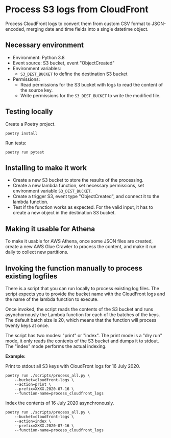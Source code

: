 # Process S3 logs from CloudFront

Process CloudFront logs to convert them from custom CSV format to JSON-encoded, merging date and time fields into a single datetime object.

## Necessary environment

- Environment: Python 3.8
- Event source: S3 bucket, event "ObjectCreated"
- Environment variables:
  - `S3_DEST_BUCKET` to define the destination S3 bucket
- Permissions:
  - Read permissions for the S3 bucket with logs to read the content of the source key.
  - Write permissions for the `S3_DEST_BUCKET` to write the modified file.

## Testing locally

Create a Poetry project.

```
poetry install
```

Run tests:

```
poetry run pytest
```

## Installing to make it work

- Create a new S3 bucket to store the results of the processing.
- Create a new lambda function, set necessary permissions, set environment variable `S3_DEST_BUCKET`.
- Create a trigger S3, event type "ObjectCreated", and connect it to the lambda function.
- Test if the function works as expected. For the valid input, it has to create a new object in the destination S3 bucket.

## Making it usable for Athena

To make it usable for AWS Athena, once some JSON files are created, create a new AWS Glue Crawler to process the content, and make it run daily to collect new partitions.

## Invoking the function manually to process existing logfiles

There is a script that you can run locally to process existing log files. The script expects you to provide the bucket name with the CloudFront logs and the name of the lambda function to execute.

Once invoked, the script reads the contents of the S3 bucket and runs asynchornously the Lambda function for each of the batches of the keys. The default batch size is 20, which means that the function will process twenty keys at once.

The script has two modes: "print" or "index". The print mode is a "dry run" mode, it only reads the contents of the S3 bucket and dumps it to stdout. The "index" mode performs the actual indexing.

**Example:**

Print to stdout all S3 keys with CloudFront logs for 16 July 2020.

```
poetry run ./scripts/process_all.py \
    --bucket=cloudfront-logs \
    --action=print \
    --prefix=XXXX.2020-07-16 \
    --function-name=process_cloudfront_logs
```

Index the contents of 16 July 2020 asynchronously.

```
poetry run ./scripts/process_all.py \
    --bucket=cloudfront-logs \
    --action=index \
    --prefix=XXXX.2020-07-16 \
    --function-name=process_cloudfront_logs
```
